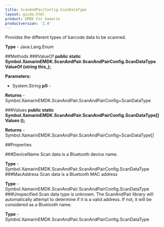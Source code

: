 ```yaml
---
title: ScanAndPairConfig.ScanDataType
layout: guide.html 
product: EMDK For Xamarin 
productversion: '2.4' 
---
```

Provides the different types of barcode data to be scanned.

**Type** - Java.Lang.Enum

##Methods
###ValueOf
**public static Symbol.XamarinEMDK.ScanAndPair.ScanAndPairConfig.ScanDataType ValueOf (string this_);**


        

**Parameters:** 

* System.String **p0** - 

**Returns** - Symbol.XamarinEMDK.ScanAndPair.ScanAndPairConfig+ScanDataType

###Values
**public static Symbol.XamarinEMDK.ScanAndPair.ScanAndPairConfig.ScanDataType[] Values ();**


        


**Returns** - Symbol.XamarinEMDK.ScanAndPair.ScanAndPairConfig+ScanDataType[]

##Properties

###DeviceName
Scan data is a Bluetooth device name.

**Type** - Symbol.XamarinEMDK.ScanAndPair.ScanAndPairConfig.ScanDataType
###MacAddress
Scan data is a Bluetooth MAC address

**Type** - Symbol.XamarinEMDK.ScanAndPair.ScanAndPairConfig.ScanDataType
###Unspecified
Scan data type is unknown. The ScanAndPair library will automatically attempt to determine if it is a valid address. If not, it will be considered as a Bluetooth name.

**Type** - Symbol.XamarinEMDK.ScanAndPair.ScanAndPairConfig.ScanDataType


